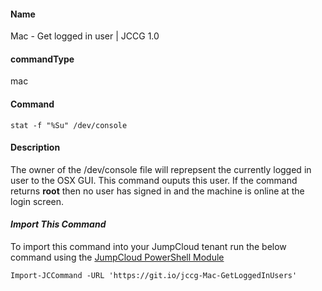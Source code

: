 #### Name

Mac - Get logged in user | JCCG 1.0

#### commandType

mac

#### Command

```
stat -f "%Su" /dev/console
```

#### Description

The owner of the /dev/console file will reprepsent the currently logged in user to the OSX GUI. This command ouputs this user.
If the command returns **root** then no user has signed in and the machine is online at the login screen. 

#### *Import This Command*

To import this command into your JumpCloud tenant run the below command using the [JumpCloud PowerShell Module](https://github.com/TheJumpCloud/support/wiki/Installing-the-JumpCloud-PowerShell-Module)

```
Import-JCCommand -URL 'https://git.io/jccg-Mac-GetLoggedInUsers'
```

